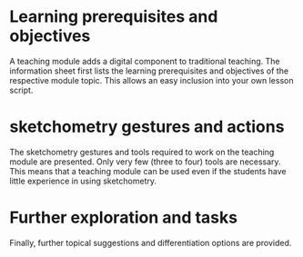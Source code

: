 # Learning prerequisites and objectives

A teaching module adds a digital component to traditional teaching.
The information sheet first lists the learning prerequisites and objectives of the respective module topic.
This allows an easy inclusion into your own lesson script.

# sketchometry gestures and actions

The sketchometry gestures and tools required to work on the teaching module are presented.
Only very few (three to four) tools are necessary.
This means that a teaching module can be used even if the students have little experience in using sketchometry.

# Further exploration and tasks

Finally, further topical suggestions and differentiation options are provided.